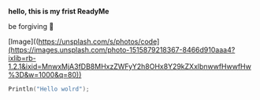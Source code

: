 **hello, this is my frist ReadyMe**

be forgiving 🙂

[Image]((https://unsplash.com/s/photos/code](https://images.unsplash.com/photo-1515879218367-8466d910aaa4?ixlib=rb-1.2.1&ixid=MnwxMjA3fDB8MHxzZWFyY2h8OHx8Y29kZXxlbnwwfHwwfHw%3D&w=1000&q=80))








```C
Println("Hello wolrd");
```
